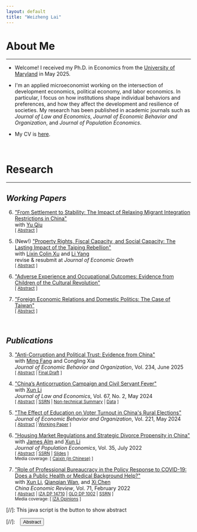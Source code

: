 ```yaml
---
layout: default
title: "Weizheng Lai"
---
```


# About Me
-------------------------------------------
- Welcome! I received my Ph.D. in Economics from the [University of Maryland](https://econ.umd.edu/) in May 2025.
 <!--I’m a Visting Assistant Professor of Economics at [Bowdoin College](https://www.bowdoin.edu/economics/index.html) during AY 2025--2026.-->

- I'm an applied microeconomist working on the intersection of development economics, political economy, and labor economics. In particular, I focus on how institutions shape individual behaviors and preferences, and how they affect the development and resilience of societies. My research has been published in academic journals such as _Journal of Law and Economics_, _Journal of Economic Behavior and Organization_, and _Journal of Population Economics_.

- My CV is [here](/assets/pdfs/CV.pdf).

<!-- - **I'm on the AY 2025--2026 job market and available for interviews.** <br> -->
<!--<small>[ [UMD JMC Profile](https://sites.google.com/umd.edu/laiwz) | [Job Market Paper](/assets/pdfs/unrest_draft.pdf) ] </small>-->

<br>

# Research
-------------------------------------------

## _Working Papers_
6. ["From Settlement to Stability: The Impact of Relaxing Migrant Integration Restrictions in China"](/assets/pdfs/unrest_draft.pdf) <br>
with [Yu Qiu](https://jessyuqiu.github.io/) <br>
<small>[ <a href="#/" onclick="visib('hukou_unrest')">Abstract</a> ]</small> <br>

    <div id="hukou_unrest" style="display: none; text-align: left; line-height: 1.5" >
    There are growing concerns that a relaxed migration policy may undermine social stability. We study this issue by estimating the causal effect on labor unrest of China's recent reform to its internal migration institutions, which facilitated permanent settlement for migrants in small- and medium-sized cities. Exploiting variation due to the reform's population cutoff rule, we find that the reform significantly reduced labor unrest. We suggest that one important mechanism behind our finding is the enhancement of migrants' settlement intentions, which makes migrants less engaged in unrest to secure the opportunity of settlement offered by the reform. We provide evidence that the reform increased migrants' likelihood of staying in their destinations. Through a novel causal mediation analysis, we find that heightened settlement intentions can explain 61 percent of decreased labor unrest due to the reform in the immediate term and 27 percent in the long term. We find no evidence that the reform led to compositional changes among migrants, delivery of benefits to migrants, or tighter government social control. Our results highlight how migration policy can influence stability by shaping migrants' attachment to their destinations.
    <br><br/></div>
<!--<small><ins>Presented at:</ins> _Chinese Economists Society North America Meeting (2024), Urban Economics Association North America Meeting (2024), DC Political Economy Center Workshop (2024), Southern Economic Association Annual Meeting_ (2024)</small>-->

5. (New!) ["Property Rights, Fiscal Capacity, and Social Capacity: The Lasting Impact of the Taiping Rebellion"](/assets/pdfs/taiping_draft.pdf) <br>
with [Lixin Colin Xu](https://english.ckgsb.edu.cn/faculty/lixin-colin-xu/) and [Li Yang](https://sites.google.com/view/lyang/) <br>
revise & resubmit at _Journal of Economic Growth_ <br>
<small>[ <a href="#/" onclick="visib('taiping')">Abstract</a> ]</small>

    <div id="taiping" style="display: none; text-align: left; line-height: 1.5" >
    We examine the impact on regional development of the Taiping Rebellion (1850–1864), one of the deadliest civil wars in human history and a critical juncture in China’s path toward modernity. Our analysis shows that some areas under the control of the Taiping regime experienced important institutional changes, including strengthened land property rights, improved local fiscal capacity, and enhanced social capacity. We find that these areas with institutional improvements exhibit better long-term development outcomes, as reflected by greater economic activity, higher fiscal revenue, stronger civic norms, and lower mortality during the Great Famine (1959–1961). The results suggest that violent conflicts can have lasting effects on development by shaping local institutions, and that historical variation in property rights, fiscal capacity, and social capacity could partly explain the large within-country variation in development.
    <br><br/></div>

4. ["Adverse Experience and Occupational Outcomes: Evidence from Children of the Cultural Revolution"](/assets/pdfs/cr_draft.pdf) <br>
<small>[ <a href="#/" onclick="visib('cultural_revolution')">Abstract</a> ]</small>

    <div id="cultural_revolution" style="display: none; text-align: left; line-height: 1.5" >
    This paper studies the long-term occupational effects of China's Cultural Revolution (1966--76, CR), which involved a strong sense of dislike towards professionals. Using a difference-in-differences design, I find that individuals whose fathers experienced higher levels of violence during the CR are less inclined to pursue professional occupations. However, I do not observe a significant impact of mothers' exposure. Furthermore, there is limited evidence that the CR led to constraints hindering access to professional jobs in terms of human capital, family environment, and local economic conditions. I find patterns consistent with a model of preference transmission within families. Additionally, I provide evidence indicating that the dislike towards professional occupations may persist in the third generation, especially in the patriarchal line.
    <br><br/></div>

1. ["Foreign Economic Relations and Domestic Politics: The Case of Taiwan"](/assets/pdfs/taiwan_draft.pdf) <br>
<small> [ <a href="#/" onclick="visib('taiwan-exports')">Abstract</a> ] </small>

    <div id="taiwan-exports" style="display: none; text-align: left; line-height: 1.5" >
    How do foreign economic influences shape domestic politics? I study this question leveraging the unique settings of Taiwan, where exports heavily rely on the Chinese market, and the major political cleavage is relations with China. Using a shift-share design,  I find that townships with more exports to China vote less for the Democratic Progressive Party, the major party that unequivocally supports Taiwanese independence. I offer suggestive evidence that interested voters may worry about losing economic benefits brought by exports to China and so avoid choices likely to cause tensions. I do not detect impacts on party identification, identity, and attitudes toward unification or independence.
    <br><br/></div>

<br>

## _Publications_    
3. ["Anti-Corruption and Political Trust: Evidence from China"](https://doi.org/10.1016/j.jebo.2025.107015) <br>
with [Ming Fang](https://94mingfang.weebly.com/) and Congling Xia <br>
_Journal of Economic Behavior and Organization_, Vol. 234, June 2025 <br>
<small>[ <a href="#/" onclick="visib('anticorruption-trust')">Abstract</a> | [Final Draft](/assets/pdfs/trust_draft.pdf) ]</small>

    <div id="anticorruption-trust" style="display: none; text-align: left; line-height: 1.5" >
    How can anti-corruption efforts influence political trust in government? We investigate this question through the lens of China’s recent anti-corruption campaign, launched in 2013, which has disclosed many corruption investigations to the public for the first time. By analyzing a large individual panel dataset, we show that, on average, the campaign has reduced political trust, particularly among groups less informed about corruption before the campaign. We document strong heterogeneity in changes in political trust, possibly driven by prior political attitudes, as captured by previous unpleasant experiences with the government, pro-government indoctrination, and Confucian norms. Our results fit a model in which polarization is rationalized by different priors about the government. We also rule out several alternative explanations for our findings.
    <br><br/></div>

1. ["China’s Anticorruption Campaign and Civil Servant Fever"](https://doi.org/10.1086/727780) <br>
with [Xun Li](https://sites.google.com/site/xlihomepage/) <br>
_Journal of Law and Economics_, Vol. 67, No. 2, May 2024 <br>
<small>[ <a href="#/" onclick="visib('civilservant')">Abstract</a> | [SSRN](https://papers.ssrn.com/sol3/papers.cfm?abstract_id=3662406) | [Non-technical Summary](/assets/pdfs/Lai_and_Li_JLE2024_nontech_summary.pdf) | [Data](/assets/zips/Lai_and_Li-JLE_2024.zip) ]</small>

    <div id="civilservant" style="display: none; text-align: left; line-height: 1.5" >
    What is the impact of anticorruption efforts on entry into bureaucratic jobs? This paper approaches the question theoretically and empirically through the lens of China's anticorruption campaign instituted in 2013. We leverage a novel data set of national civil service exams. Exploiting assignment and timing variations in anticorruption inspections of government departments, our difference-in-differences estimate shows that a department had significantly fewer applicants following an inspection. We provide evidence that the decline in bureaucratic entry has occurred since the campaign lowered the (expected) returns from bureaucratic jobs by improving the detection of corruption and constraining power that is likely to be abused. In contrast, we do not find evidence that the campaign affected legal income. Furthermore, simulation exercises suggest that after the anticorruption campaign, incoming bureaucrats may have lower ability but higher prosociality than before.
    <br><br/></div>

1. ["The Effect of Education on Voter Turnout in China's Rural Elections"](https://doi.org/10.1016/j.jebo.2024.03.021) <br>
_Journal of Economic Behavior and Organization_, Vol. 221, May 2024 <br>
<small>[ <a href="#/" onclick="visib('turnout')">Abstract</a> | [Working Paper](/assets/pdfs/turnout_draft.pdf) ]</small>

    <div id="turnout" style="display: none; text-align: left; line-height: 1.5" >
    Conventional wisdom and evidence from democracies suggest that more education should increase voter turnout. This paper revisits this issue by analyzing turnout in China's rural elections. Employing an instrumental variable strategy, I find that more education reduces turnout in rural elections. I provide suggestive evidence that more educated people may face higher opportunity costs of voting, which explain about a quarter of cross-province variation in education-turnout links. I also discuss the role of other factors, including Confucian culture and election stakes.
    <br><br/></div>

1. ["Housing Market Regulations and Strategic Divorce Propensity in China"](https://doi.org/10.1007/s00148-021-00853-2) <br>
with [James Alm](https://liberalarts.tulane.edu/departments/economics/people/james-alm) and [Xun Li](https://sites.google.com/site/xlihomepage/) <br>
_Journal of Population Economics_, Vol. 35, July 2022 <br>
<small>[ <a href="#/" onclick="visib('housing-market-divorce')">Abstract</a> | [SSRN](https://papers.ssrn.com/sol3/papers.cfm?abstract_id=3480934) | [Slides](/assets/pdfs/Divorce_Renmin-GLO_20211212.pdf) ]</small><br>
<small>Media coverage: [ [Caixin (in Chinese)](https://cec.blog.caixin.com/archives/262217) ]</small>

    <div id="housing-market-divorce" style="display: none; text-align: left; line-height: 1.5" >
    In China’s regulated housing markets, a married couple may choose strategically to divorce in order to purchase more houses and/or purchase with more favorable financial conditions. Our study examines the propensity for strategic divorce induced by housing market regulations in China. To overcome the difficulty of using conventional divorce data to distinguish between a “true” divorce and a strategic (or a “fake”) divorce, we design an identification strategy using data on internet searches for divorce- and marriage-related keywords in 32 Chinese major cities from 2009 through 2016. Our difference-in-differences estimates provide robust evidence that housing market regulations significantly increase the propensity for strategic divorce. Our results also show that the increase in the propensity for strategic divorce is weaker in cities with higher male–female ratios and with stronger Confucian ideologies. These findings point to the role that housing market regulations play in distorting a family’s choices, as well as to the importance for policymakers to consider unintended impacts of regulations.
    <br><br/></div>


2. ["Role of Professional Bureaucracy in the Policy Response to COVID-19: Does a Public Health or Medical Background Help?"](https://doi.org/10.1016/j.chieco.2021.101733) <br>
with [Xun Li](https://sites.google.com/site/xlihomepage/), [Qianqian Wan](https://www.hkubs.hku.hk/people/qianqian-wan/), and [Xi Chen](https://ysph.yale.edu/profile/xi_chen/) <br>
_China Economic Review_, Vol. 71, February 2022 <br>
<small>[ <a href="#/" onclick="visib('bureaucracy-covid')">Abstract</a> | [IZA DP 14710](https://www.iza.org/publications/dp/14710) | [GLO DP 1002](https://ideas.repec.org/p/zbw/glodps/1002.html) | [SSRN](https://papers.ssrn.com/sol3/papers.cfm?abstract_id=3713238) ]</small><br>
<small>Media coverage: [ [IZA Opinions](https://wol.iza.org/opinions/does-health-professionalism-among-bureaucrats-help-weather-covid-pandemic) ]</small>

    <div id="bureaucracy-covid" style="display: none; text-align: left; line-height: 1.5" >
    In response to the outbreak of coronavirus disease 2019 (COVID-19), there have been substantial variations in policy response and performance for disease control and prevention within and across nations. It remains unclear to what extent these variations may be explained by bureaucrats' professionalism, as measured by their educational background or work experience in public health or medicine. To investigate the effects of officials' professionalism on their response to and performance in fighting the COVID-19 pandemic, we collect information from the résumés of government and Party officials in 294 Chinese cities, and integrate this information with other data sources, including weather conditions, city characteristics, COVID-19-related policy measures, and health outcomes. We show that, on average, cities whose top officials had public health or medical backgrounds (PHMBGs) had a significantly lower infection rate than cities whose top officials lacked such backgrounds. We test the mechanisms of these effects and find that cities whose officials had a PHMBG implemented community closure more rapidly than those lacked such backgrounds. Our findings highlight the importance of professionalism in combating the pandemic.
    <br><br/></div>

<!--
1. ["Human Capital Development under Trade Conflict"](/assets/pdfs/major_draft.pdf) <br>
with [Xun Li](https://sites.google.com/site/xlihomepage/) <br>
<small>[ <a href="#/" onclick="visib('major')">Abstract</a> | [SSRN](https://papers.ssrn.com/sol3/papers.cfm?abstract_id=4803656) ]</small>

    <div id="major" style="display: none; text-align: left; line-height: 1.5" >
    This paper studies the impact of China-US trade war on human capital development in China, as captured by college major choice. We conduct both theoretical and empirical analyses. The simple model indicates that information signaling better prospects for STEM graduates can push high ability students toward STEM majors. Our empirical investigation leverages novel, detailed data on college admission statistics. We document an increased gap in admission cutoffs between STEM and non-STEM majors after the trade war broke out in 2018, implying a shift of high ability students toward STEM majors. This increase in the cutoff gap is more pronounced in provinces highly exposed to additional US tariffs. We offer evidence that the behavioral change in major choice is due to career considerations based on observed advantages of STEM graduates or attention to STEM-favorable national development plans, rather than nationalistic responses to the nation's call for tech self-sufficiency.
    <br><br/></div>
-->
<!--
<br>

## _Work in Progress_
2. "Feudalism and Authoritarinism" <br>
with [Kartikeya Batra](https://sites.google.com/umd.edu/kartikeyabatra), Arseniy Braslavskiy, and [Ethan Kaplan](https://econweb.umd.edu/~kaplan/)
-->

[//]: This java script is the button to show abstract
<script>
 function visib(id) {
  var x = document.getElementById(id);
  if (x.style.display === "block") {
    x.style.display = "none";
  } else {
    x.style.display = "block";
  }
}
</script>

[//]:&emsp;<button onclick="visib('polariz')" class="btn btn--inverse btn--small">Abstract</button>
